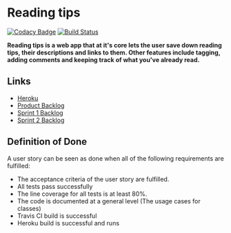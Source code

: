 # Reading tips

[![Codacy Badge](https://api.codacy.com/project/badge/Grade/47e9c44c64954e628fa54e620912e9eb)](https://www.codacy.com/app/Koppari/ohtu-lukuvinkit?utm_source=github.com&amp;utm_medium=referral&amp;utm_content=luupanu/ohtu-lukuvinkit&amp;utm_campaign=Badge_Grade)
[![Build Status](https://travis-ci.org/luupanu/ohtu-lukuvinkit.svg?branch=master)](https://travis-ci.org/luupanu/ohtu-lukuvinkit)

**Reading tips is a web app that at it's core lets the user save down reading tips, their descriptions and links to them. Other features include tagging, adding comments and keeping track of what you've already read.**

## Links

* [Heroku](https://lukuvinkit.herokuapp.com/)
* [Product Backlog](https://docs.google.com/spreadsheets/d/10v1C_SqCL5R2vVQS019tSk6TDwTYgx2USbZ7cdNQoRU)
* [Sprint 1 Backlog](https://docs.google.com/spreadsheets/d/10v1C_SqCL5R2vVQS019tSk6TDwTYgx2USbZ7cdNQoRU/edit#gid=0)
* [Sprint 2 Backlog](https://docs.google.com/spreadsheets/d/10v1C_SqCL5R2vVQS019tSk6TDwTYgx2USbZ7cdNQoRU/edit#gid=1294251749)

## Definition of Done

A user story can be seen as done when all of the following requirements are fulfilled:

* The acceptance criteria of the user story are fulfilled.
* All tests pass successfully
* The line coverage for all tests is at least 80%.
* The code is documented at a general level (The usage cases for classes)
* Travis CI build is successful
* Heroku build is successful and runs
